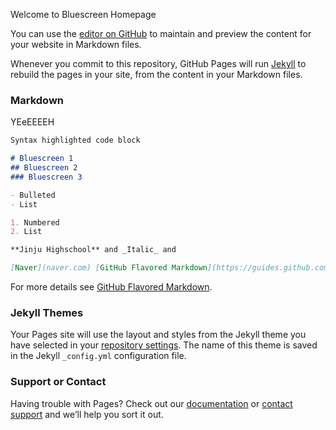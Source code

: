 Welcome to Bluescreen Homepage

You can use the [editor on GitHub](https://github.com/lty3323/lty3323.github.io/edit/master/README.md) to maintain and preview the content for your website in Markdown files.

Whenever you commit to this repository, GitHub Pages will run [Jekyll](https://jekyllrb.com/) to rebuild the pages in your site, from the content in your Markdown files.

### Markdown

YEeEEEEH

```markdown
Syntax highlighted code block

# Bluescreen 1  
## Bluescreen 2
### Bluescreen 3

- Bulleted
- List

1. Numbered
2. List

**Jinju Highschool** and _Italic_ and 

[Naver](naver.com) [GitHub Flavored Markdown](https://guides.github.com/features/mastering-markdown/).
```

For more details see [GitHub Flavored Markdown](https://guides.github.com/features/mastering-markdown/).

### Jekyll Themes

Your Pages site will use the layout and styles from the Jekyll theme you have selected in your [repository settings](https://github.com/lty3323/lty3323.github.io/settings). The name of this theme is saved in the Jekyll `_config.yml` configuration file.

### Support or Contact

Having trouble with Pages? Check out our [documentation](https://help.github.com/categories/github-pages-basics/) or [contact support](https://github.com/contact) and we’ll help you sort it out.
